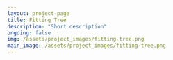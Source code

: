 ```yaml
---
layout: project-page
title: Fitting Tree
description: "Short description"
ongoing: false
img: /assets/project_images/fitting-tree.png
main_image: /assets/project_images/fitting-tree.png
---
```



